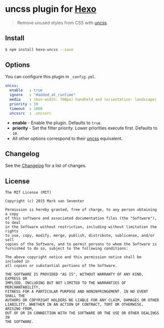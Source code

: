 # uncss plugin for [Hexo](https://hexo.io)
> Remove unused styles from CSS with [uncss](https://www.npmjs.com/package/uncss).

## Install
```bash
$ npm install hexo-uncss --save
```

## Options
You can configure this plugin in `_config.yml`.

```yaml
uncss:
  enable   : true
  ignore   : "#added_at_runtime"
  media    : (min-width: 700px) handheld and (orientation: landscape)
  priority : 10
  timeout  : 1000
  uncssrc  : .uncssrc
```

- **enable** - Enable the plugin. Defaults to `true`.
- **priority** - Set the filter priority. Lower priorities execute first. Defaults to `10`.
- All other options correspond to their [uncss](https://github.com/giakki/uncss#usage) equivalent.

## Changelog
See the [Changelog](./CHANGELOG.md) for a list of changes.

## License
    The MIT License (MIT)

    Copyright (c) 2015 Mark van Seventer

    Permission is hereby granted, free of charge, to any person obtaining a copy
    of this software and associated documentation files (the "Software"), to deal
    in the Software without restriction, including without limitation the rights
    to use, copy, modify, merge, publish, distribute, sublicense, and/or sell
    copies of the Software, and to permit persons to whom the Software is
    furnished to do so, subject to the following conditions:

    The above copyright notice and this permission notice shall be included in
    all copies or substantial portions of the Software.

    THE SOFTWARE IS PROVIDED "AS IS", WITHOUT WARRANTY OF ANY KIND, EXPRESS OR
    IMPLIED, INCLUDING BUT NOT LIMITED TO THE WARRANTIES OF MERCHANTABILITY,
    FITNESS FOR A PARTICULAR PURPOSE AND NONINFRINGEMENT. IN NO EVENT SHALL THE
    AUTHORS OR COPYRIGHT HOLDERS BE LIABLE FOR ANY CLAIM, DAMAGES OR OTHER
    LIABILITY, WHETHER IN AN ACTION OF CONTRACT, TORT OR OTHERWISE, ARISING FROM,
    OUT OF OR IN CONNECTION WITH THE SOFTWARE OR THE USE OR OTHER DEALINGS IN
    THE SOFTWARE.